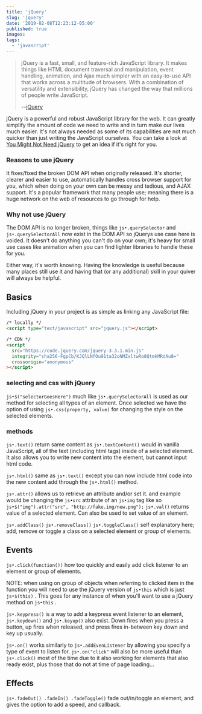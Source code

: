 ```yaml
---
title: 'jQuery'
slug: 'jquery'
date: '2019-02-08T12:23:12-05:00'
published: true
images:
tags:
  - 'javascript'
---
```


> jQuery is a fast, small, and feature-rich JavaScript library. It makes things like HTML document traversal and manipulation, event handling, animation, and Ajax much simpler with an easy-to-use API that works across a multitude of browsers. With a combination of versatility and extensibility, jQuery has changed the way that millions of people write JavaScript.
>
> --[jQuery](http://jquery.com/)

jQuery is a powerful and robust JavaScript library for the web. It can greatly simplify the amount of code we need to write and in turn make our lives much easier. It's not always needed as some of its capabilities are not much quicker than just writing the JavaScript ourselves. You can take a look at [You Might Not Need jQuery](http://youmightnotneedjquery.com/) to get an idea if it's right for you.

### Reasons to use jQuery

It fixes/fixed the broken DOM API when originally released. It's shorter, clearer and easier to use, automatically handles cross browser support for you, which when doing on your own can be messy and tedious, and AJAX support. It's a popular framework that many people use; meaning there is a huge network on the web of resources to go through for help.

### Why not use jQuery

The DOM API is no longer broken, things like `js•.querySelector` and `js•.querySelectorAll` now exist in the DOM API so jQuerys use case here is voided. It doesn't do anything you can't do on your own; it's heavy for small use cases like animation when you can find lighter libraries to handle these for you.

Either way, it's worth knowing. Having the knowledge is useful because many places still use it and having that (or any additional) skill in your quiver will always be helpful.

## Basics

Including jQuery in your project is as simple as linking any JavaScript file:

```html
/* locally */
<script type="text/javascript" src="jquery.js"></script>

/* CDN */
<script
  src="https://code.jquery.com/jquery-3.3.1.min.js"
  integrity="sha256-FgpCb/KJQlLNfOu91ta32oNMZxltwRo8QtmkMRdAu8="
  crossorigin="anonymous"
></script>
```

### selecting and css with jQuery

`js•$("selectorGoesHere")` much like `js•.querySelectorAll` is used as our method for selecting all types of an element. Once selected we have the option of using `js•.css(property, value)` for changing the style on the selected elements.

### methods

`js•.text()` return same content as `js•.textContent()` would in vanilla JavaScript, all of the text (including html tags) inside of a selected element. It also allows you to write new content into the element, but cannot input html code.

`js•.html()` same as `js•.text()` except you can now include html code into the new content add through the `js•.html()` method.

`js•.attr()` allows us to retrieve an attribute and/or set it. and example would be changing the `js•src` attribute of an `js•img` tag like so `js•$("img").attr("src", "http://fake.img/new.png");`
`js•.val()` returns value of a selected element. Can also be used to set value of an element.

`js•.addClass()` `js•.removeClass()` `js•.toggleClass()` self explanatory here; add, remove or toggle a class on a selected element or group of elements.

## Events

`js•.click(function())` how too quickly and easily add click listener to an element or group of elements.

NOTE: when using on group of objects when referring to clicked item in the function you will need to use the jQuery version of `js•this` which is just `js•$(this)` . This goes for any instance of when you'll want to use a jQuery method on `js•this` .

`js•.keypress()` is a way to add a keypress event listener to an element, `js•.keydown()` and `js•.keyup()` also exist. Down fires when you press a button, up fires when released, and press fires in-between key down and key up usually.

`js•.on()` works similarly to `js•.addEvenListener` by allowing you specify a type of event to listen for. `js•.on("click"` will also be more useful than `js•.click()` most of the time due to it also working for elements that also ready exist, plus those that do not at time of page loading...

## Effects

`js•.fadeOut() .fadeIn() .fadeToggle()` fade out/in/toggle an element, and gives the option to add a speed, and callback.
